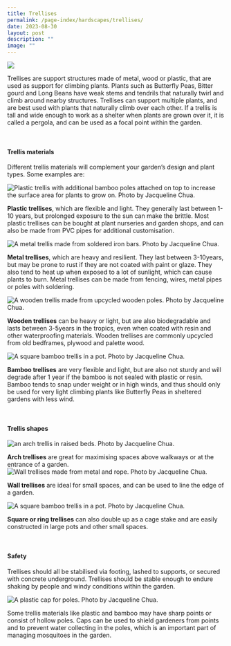 ```yaml
---
title: Trellises
permalink: /page-index/hardscapes/trellises/
date: 2023-08-30
layout: post
description: ""
image: ""
---
```

<section>
	<img src="/images/Hardscapes/Trellis%20(10).jpg">
	<p>Trellises are support structures made of metal, wood or plastic, that are used as support for climbing plants. Plants such as Butterfly Peas, Bitter gourd and Long Beans have weak stems and tendrils that naturally twirl and climb around nearby structures.  Trellises can support multiple plants, and are best used with plants that naturally climb over each other. If a trellis is tall and wide enough to work as a shelter when plants are grown over it, it is called a pergola, and can be used as a focal point within the garden.</p> 
</section>
<br>
<section>
<h4>Trellis materials</h4>
<p>Different trellis materials will complement your garden’s design and plant types. Some examples are:</p>
<img title="Plastic trellis with additional bamboo poles attached on top to increase the surface area for plants to grow on. Photo by Jacqueline Chua." src="/images/Hardscapes/Woodlands%20Botanical%20Garden_20220520%20(32).jpg">
<p><b>Plastic trellises</b>, which are flexible and light. They generally last between 1-10 years, but prolonged exposure to the sun can make the brittle. Most plastic trellises can be bought at plant nurseries and garden shops, and can also be made from PVC pipes for additional customisation.</p> 
<img title="A metal trellis made from soldered iron bars. Photo by Jacqueline Chua." src="/images/Hardscapes/PXL_20230225_024732413.jpg">
<p><b>Metal trellises</b>, which are heavy and resilient. They last between 3-10years, but may be prone to rust if they are not coated with paint or glaze. They also tend to heat up when exposed to a lot of sunlight, which can cause plants to burn. Metal trellises can be made from fencing, wires, metal pipes or poles with soldering.</p> 
<img title="A wooden trellis made from upcycled wooden poles. Photo by Jacqueline Chua." src="/images/Hardscapes/Trellis%20(5).jpg">
<p><b>Wooden trellises</b> can be heavy or light, but are also biodegradable and lasts between 3-5years in the tropics, even when coated with resin and other waterproofing materials. Wooden trellises are commonly upcycled from old bedframes, plywood and palette wood.</p>
<img title="A square bamboo trellis in a pot. Photo by Jacqueline Chua." src="/images/Hardscapes/Trellis_JacChua.jpg">
<p><b>Bamboo trellises</b> are very flexible and light, but are also not sturdy and will degrade after 1 year if the bamboo is not sealed with plastic or resin. Bamboo tends to snap under weight or in high winds, and thus should only be used for very light climbing plants like Butterfly Peas in sheltered gardens with less wind.</p> 
</section>
<br>
<section>
<h4>Trellis shapes</h4>
<img title="an arch trellis in raised beds. Photo by Jacqueline Chua." src="/images/Hardscapes/Trellis%20(9).jpg">
<p><b>Arch trellises</b> are great for maximising spaces above walkways or at the entrance of a garden.
<img title="Wall trellises made from metal and rope. Photo by Jacqueline Chua." src="/images/Hardscapes/Trellis%20(3).jpg">
</p><p><b>Wall trellises</b> are ideal for small spaces, and can be used to line the edge of a garden. </p>
<img title="A square bamboo trellis in a pot. Photo by Jacqueline Chua." src="/images/Hardscapes/Trellis_JacChua.jpg">
<p></p><p><b>Square or ring trellises</b> can also double up as a cage stake and are easily constructed in large pots and other small spaces. 
</p></section>
<br>
<section>
<h4>Safety</h4>
<p>Trellises should all be stabilised via footing, lashed to supports, or secured with concrete underground. Trellises should be stable enough to endure shaking by people and windy conditions within the garden.</p> 
	<img title="A plastic cap for poles. Photo by Jacqueline Chua." src="/images/Hardscapes/PXL_20230615_031940141.jpg">
<p>Some trellis materials like plastic and bamboo may have sharp points or consist of hollow poles. Caps can be used to shield gardeners from points and to prevent water collecting in the poles, which is an important part of managing mosquitoes in the garden.</p>         
</section>
